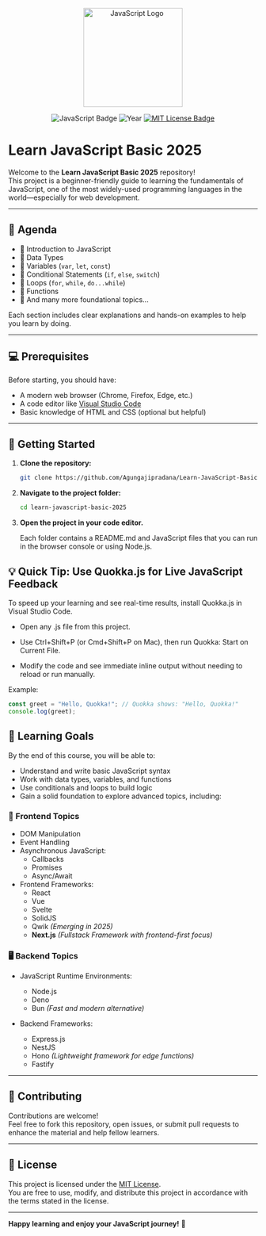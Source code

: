 <p align="center">
  <a href="https://developer.mozilla.org/en-US/docs/Web/JavaScript" target="_blank">
    <img src="https://upload.wikimedia.org/wikipedia/commons/6/6a/JavaScript-logo.png" width="200" alt="JavaScript Logo">
  </a>
</p>

<p align="center">
  <img src="https://img.shields.io/badge/JavaScript-Basics-yellow" alt="JavaScript Badge">
  <img src="https://img.shields.io/badge/Year-2025-blue" alt="Year">
   <a href="./LICENSE"><img src="https://img.shields.io/badge/License-MIT-green.svg" alt="MIT License Badge"></a>
</p>

# Learn JavaScript Basic 2025

Welcome to the **Learn JavaScript Basic 2025** repository!  
This project is a beginner-friendly guide to learning the fundamentals of JavaScript, one of the most widely-used programming languages in the world—especially for web development.

---

## 📘 Agenda

- 📌 Introduction to JavaScript
- 📌 Data Types
- 📌 Variables (`var`, `let`, `const`)
- 📌 Conditional Statements (`if`, `else`, `switch`)
- 📌 Loops (`for`, `while`, `do...while`)
- 📌 Functions
- 📌 And many more foundational topics...

Each section includes clear explanations and hands-on examples to help you learn by doing.

---

## 💻 Prerequisites

Before starting, you should have:

- A modern web browser (Chrome, Firefox, Edge, etc.)
- A code editor like [Visual Studio Code](https://code.visualstudio.com/)
- Basic knowledge of HTML and CSS (optional but helpful)

---

## 🚀 Getting Started

1. **Clone the repository:**

   ```bash
   git clone https://github.com/Agungajipradana/Learn-JavaScript-Basic-2025
   ```

2. **Navigate to the project folder:**

   ```bash
   cd learn-javascript-basic-2025
   ```

3. **Open the project in your code editor.**

   Each folder contains a README.md and JavaScript files that you can run in the browser console or using Node.js.

## 💡 Quick Tip: Use Quokka.js for Live JavaScript Feedback

To speed up your learning and see real-time results, install Quokka.js in Visual Studio Code.

- Open any .js file from this project.

- Use Ctrl+Shift+P (or Cmd+Shift+P on Mac), then run Quokka: Start on Current File.

- Modify the code and see immediate inline output without needing to reload or run manually.

Example:

```js
const greet = "Hello, Quokka!"; // Quokka shows: "Hello, Quokka!"
console.log(greet);
```

## 🎯 Learning Goals

By the end of this course, you will be able to:

- Understand and write basic JavaScript syntax
- Work with data types, variables, and functions
- Use conditionals and loops to build logic
- Gain a solid foundation to explore advanced topics, including:

### 🔧 Frontend Topics

- DOM Manipulation
- Event Handling
- Asynchronous JavaScript:
  - Callbacks
  - Promises
  - Async/Await
- Frontend Frameworks:
  - React
  - Vue
  - Svelte
  - SolidJS
  - Qwik _(Emerging in 2025)_
  - **Next.js** _(Fullstack Framework with frontend-first focus)_

### 🖥️ Backend Topics

- JavaScript Runtime Environments:

  - Node.js
  - Deno
  - Bun _(Fast and modern alternative)_

- Backend Frameworks:
  - Express.js
  - NestJS
  - Hono _(Lightweight framework for edge functions)_
  - Fastify

---

## 🤝 Contributing

Contributions are welcome!  
Feel free to fork this repository, open issues, or submit pull requests to enhance the material and help fellow learners.

---

## 📄 License

This project is licensed under the [MIT License](./LICENSE).  
You are free to use, modify, and distribute this project in accordance with the terms stated in the license.

---

**Happy learning and enjoy your JavaScript journey!** 🚀
